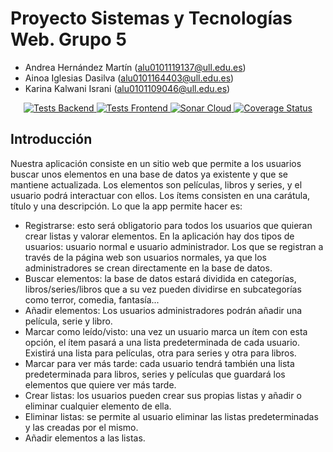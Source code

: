# Proyecto Sistemas y Tecnologías Web. Grupo 5
- Andrea Hernández Martín (alu0101119137@ull.edu.es)
- Ainoa Iglesias Dasilva (alu0101164403@ull.edu.es)
- Karina Kalwani Israni (alu0101109046@ull.edu.es)  

<p align="center">
    <a href="https://github.com/SyTW2223/E05/actions/workflows/test-backend.js.yml">
        <img alt="Tests Backend" src="https://github.com/SyTW2223/E05/actions/workflows/test-backend.js.yml/badge.svg">
    </a>
    <a href="https://github.com/SyTW2223/E05/actions/workflows/test-frontend.js.yml">
        <img alt="Tests Frontend" src="https://github.com/SyTW2223/E05/actions/workflows/test-frontend.js.yml/badge.svg">
    </a>
    <a href='https://github.com/SyTW2223/E05/actions/workflows/sonarcloud.yml'>
        <img src='https://github.com/SyTW2223/E05/actions/workflows/sonarcloud.yml/badge.svg' alt='Sonar Cloud' />
    </a>
    <a href='https://coveralls.io/github/SyTW2223/E05?branch=main'>
        <img src='https://coveralls.io/repos/github/SyTW2223/E05/badge.svg?branch=main' alt='Coverage Status' />
    </a>
</p>


## Introducción
Nuestra aplicación consiste en un sitio web que permite a los usuarios buscar
unos elementos en una base de datos ya existente y que se mantiene
actualizada. Los elementos son películas, libros y series, y el usuario podrá
interactuar con ellos. Los ítems consisten en una carátula, título y una
descripción.
Lo que la app permite hacer es:
- Registrarse: esto será obligatorio para todos los usuarios que quieran crear
listas y valorar elementos. En la aplicación hay dos tipos de usuarios: usuario normal e usuario administrador. Los que se registran a través de la página web son usuarios normales, ya que los administradores se crean directamente en la base de datos.
- Buscar elementos: la base de datos estará dividida en categorías,
libros/series/libros que a su vez pueden dividirse en subcategorías como
terror, comedia, fantasía...
- Añadir elementos: Los usuarios administradores podrán añadir una película, serie y libro.
- Marcar como leído/visto: una vez un usuario marca un ítem con esta
opción, el ítem pasará a una lista predeterminada de cada usuario. Existirá
una lista para películas, otra para series y otra para libros.
- Marcar para ver más tarde: cada usuario tendrá también una lista
predeterminada para libros, series y películas que guardará los elementos
que quiere ver más tarde.
- Crear listas: los usuarios pueden crear sus propias listas y añadir o eliminar
cualquier elemento de ella.
- Eliminar listas: se permite al usuario eliminar las listas predeterminadas y
las creadas por el mismo.
- Añadir elementos a las listas.
